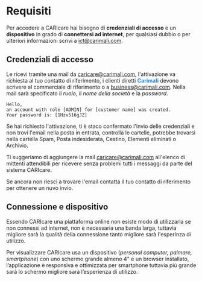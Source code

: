 # Requisiti

Per accedere a CARIcare hai bisogno di **credenziali di accesso** e un **dispositivo** in grado di **connettersi ad internet**, per qualsiasi dubbio o per ulteriori informazioni scrivi a ict@carimali.com.

## Credenziali di accesso

Le ricevi tramite una mail da caricare@carimali.com, l'attivazione va richiesta al tuo contatto di riferimento, i clienti diretti **<span style="color:#2A8BDD">Carimali</span>** devono scrivere al commerciale di riferimento o a business@carimali.com.
Nella mail sarà specificato il *ruolo*, il *nome della società* e la *password*.

```ESEMPIO
Hello,
an account with role [ADMIN] for [customer name] was created.
Your password is: [1Hzv516gJZ]
```

Se hai richiesto l'attivazione, ti è staco confermato l'invio delle credenziali e non trovi l'email nella posta in entrata, controlla le cartelle, potrebbe trovarsi nella cartella Spam, Posta indesiderata, Cestino, Elementi eliminati o Archivio.

Ti suggeriamo di aggiungere la mail caricare@carimali.com all'elenco di mittenti attendibili per ricevere senza problemi tutti i messaggi da parte del sistema CARIcare.

Se ancora non riesci a trovare l'email contatta il tuo contatto di riferimento per ottenere un nuvo invio.

## Connessione e dispositivo

Essendo CARIcare una piattaforma online non esiste modo di utilizzarla se non connessi ad internet, non è necessaria una banda larga, tuttavia migliore sarà la qualità della connessione tanto migliore sarà l'esperinza di utilizzo.

Per visualizzare CARIcare usa un dispositivo (*personal computer, palmare, smartphone*) con uno schermo grande almeno 4" e un browser installato, l’applicazione è responsiva e ottimizzata per smartphone tuttavia più grande sarà lo schermo migliore sarà l’esperienza di utilizzo.



